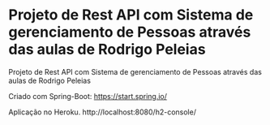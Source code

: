 # Projeto de Rest API com Sistema de gerenciamento de Pessoas através das aulas de Rodrigo Peleias

Projeto de Rest API com Sistema de gerenciamento de Pessoas através das aulas de Rodrigo Peleias

Criado com Spring-Boot: https://start.spring.io/

Aplicação no Heroku.
http://localhost:8080/h2-console/
